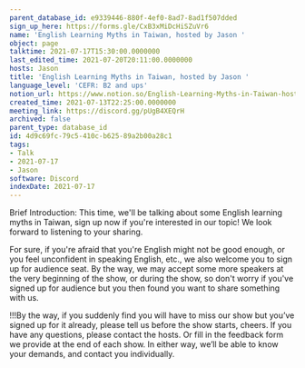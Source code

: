 ```yaml
---
parent_database_id: e9339446-880f-4ef0-8ad7-8ad1f507dded
sign_up_here: https://forms.gle/CxB3xMiDcHiSZuVr6
name: 'English Learning Myths in Taiwan, hosted by Jason '
object: page
talktime: 2021-07-17T15:30:00.0000000
last_edited_time: 2021-07-20T20:11:00.0000000
hosts: Jason
title: 'English Learning Myths in Taiwan, hosted by Jason '
language_level: 'CEFR: B2 and ups'
notion_url: https://www.notion.so/English-Learning-Myths-in-Taiwan-hosted-by-Jason-4d9c69fc79c5410cb62589a2b00a28c1
created_time: 2021-07-13T22:25:00.0000000
meeting_link: https://discord.gg/pUgB4XEQrH
archived: false
parent_type: database_id
id: 4d9c69fc-79c5-410c-b625-89a2b00a28c1
tags:
- Talk
- 2021-07-17
- Jason
software: Discord
indexDate: 2021-07-17
---
```





Brief Introduction: This time, we'll be talking about some English learning myths in Taiwan, sign up now if you're interested in our topic! 
We look forward to listening to your sharing. 

For sure, if you're afraid that you're English might not be good enough, or you feel unconfident in speaking English, etc., we also welcome you to sign up for audience seat. By the way, we may accept some more speakers at the very beginning of the show, or during the show, so don't worry if you've signed up for audience but you then found you want to share something with us.

!!!By the way, if you suddenly find you will have to miss our show but you’ve signed up for it already, please tell us before the show starts, cheers.
If you have any questions, please contact the hosts. Or fill in the feedback form we provide at the end of each show. In either way, we’ll be able to know your demands, and contact you individually.



